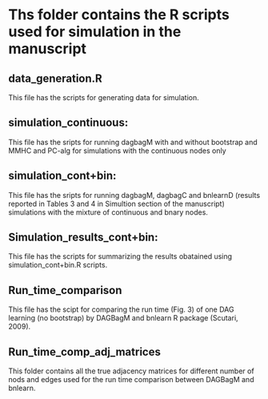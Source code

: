 # Ths folder contains the R scripts used for simulation in the manuscript


## data_generation.R

This file has the scripts for generating data for simulation. 

## simulation_continuous: 
This file has the sripts for running dagbagM with and without bootstrap and MMHC and PC-alg for simulations with the continuous nodes only

## simulation_cont+bin: 
This file has the sripts for running dagbagM, dagbagC and bnlearnD (results reported in Tables 3 and 4 in Simultion section of the manuscript) simulations with the mixture of continuous and bnary nodes.

## Simulation_results_cont+bin: 
This file has the scripts for summarizing the results obatained using simulation_cont+bin.R scripts.

## Run_time_comparison
This file has the scipt for comparing the run time (Fig. 3) of one DAG learning (no bootstrap) by DAGBagM and bnlearn R package (Scutari, 2009).

## Run_time_comp_adj_matrices
This folder contains all the true adjacency matrices for different number of nods and edges used for the run time comparison between DAGBagM and bnlearn.
